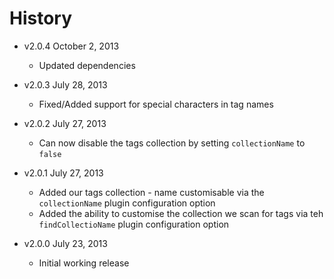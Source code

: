 # History

- v2.0.4 October 2, 2013
	- Updated dependencies

- v2.0.3 July 28, 2013
	- Fixed/Added support for special characters in tag names

- v2.0.2 July 27, 2013
	- Can now disable the tags collection by setting `collectionName` to `false`

- v2.0.1 July 27, 2013
	- Added our tags collection - name customisable via the `collectionName` plugin configuration option
	- Added the ability to customise the collection we scan for tags via teh `findCollectioName` plugin configuration option

- v2.0.0 July 23, 2013
	- Initial working release
